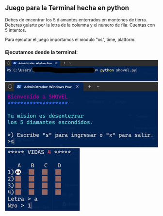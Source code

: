 ## Juego para la Terminal hecha en python

Debes de encontrar los 5 diamantes enterrados en montones de tierra.
Deberas guiarte por la letra de la columna y el numero de fila.
Cuentas con 5 intentos.

Para ejecutar el juego importamos el modulo "os", time, platform.

###  Ejecutamos desde la terminal:
![](https://github.com/yulito/shovel/blob/main/imagenn.png)
![](https://github.com/yulito/shovel/blob/main/imagen2.png)
![](https://github.com/yulito/shovel/blob/main/imagen3.png)
